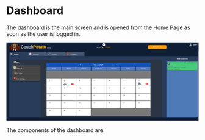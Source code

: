 # Dashboard

The dashboard is the main screen and is opened from the [Home Page]() as soon as the user is logged in.

![](../../../.gitbook/assets/image%20%281%29.png)

The components of the dashboard are:

